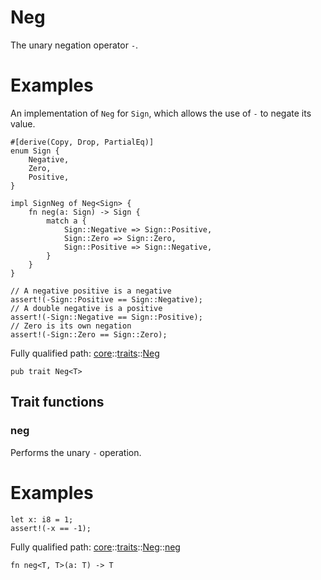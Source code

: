 # Neg

The unary negation operator `-`.
# Examples

An implementation of `Neg` for `Sign`, which allows the use of `-` to
negate its value.
```cairo
#[derive(Copy, Drop, PartialEq)]
enum Sign {
    Negative,
    Zero,
    Positive,
}

impl SignNeg of Neg<Sign> {
    fn neg(a: Sign) -> Sign {
        match a {
            Sign::Negative => Sign::Positive,
            Sign::Zero => Sign::Zero,
            Sign::Positive => Sign::Negative,
        }
    }
}

// A negative positive is a negative
assert!(-Sign::Positive == Sign::Negative);
// A double negative is a positive
assert!(-Sign::Negative == Sign::Positive);
// Zero is its own negation
assert!(-Sign::Zero == Sign::Zero);
```

Fully qualified path: [core](./core.md)::[traits](./core-traits.md)::[Neg](./core-traits-Neg.md)

<pre><code class="language-cairo">pub trait Neg&lt;T&gt;</code></pre>

## Trait functions

### neg

Performs the unary `-` operation.
# Examples

```cairo
let x: i8 = 1;
assert!(-x == -1);
```

Fully qualified path: [core](./core.md)::[traits](./core-traits.md)::[Neg](./core-traits-Neg.md)::[neg](./core-traits-Neg.md#neg-1)

<pre><code class="language-cairo">fn neg&lt;T, T&gt;(a: T) -&gt; T</code></pre>


